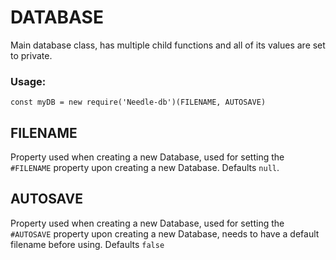 # DATABASE

Main database class, has multiple child functions and all of its values are set to private.

### Usage:

`const myDB = new require('Needle-db')(FILENAME, AUTOSAVE)`

## FILENAME

Property used when creating a new Database, used for setting the `#FILENAME` property upon creating a new Database. Defaults `null`.

## AUTOSAVE

Property used when creating a new Database, used for setting the `#AUTOSAVE` property upon creating a new Database, needs to have a default filename before using. Defaults `false`
